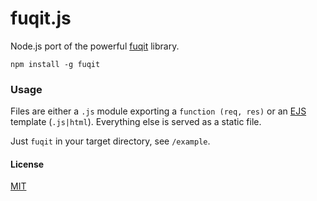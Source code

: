 fuqit.js
=========

Node.js port of the powerful [fuqit](https://github.com/zedshaw/fuqit) library.

    npm install -g fuqit

### Usage

Files are either a `.js` module exporting a `function (req, res)` or an [EJS](http://github.com/visionmedia/ejs) template (`.js|html`). Everything else is served as a static file.

Just `fuqit` in your target directory, see `/example`.

#### License

[MIT](http://ricardo.mit-license.org)

